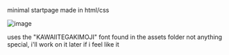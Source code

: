 minimal startpage made in html/css

![image](https://user-images.githubusercontent.com/81969084/126740591-907fa001-fa45-4b0f-99de-ab6e8104caf6.png)

uses the "KAWAIITEGAKIMOJI" font found in the assets folder
not anything special, i'll work on it later if i feel like it
